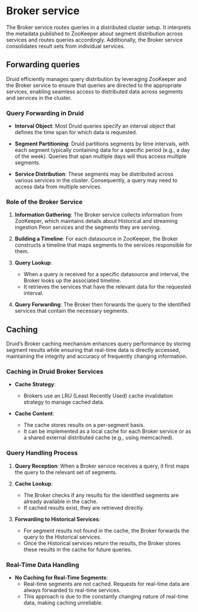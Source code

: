 # Broker service

The Broker service routes queries in a distributed cluster setup. It interprets the metadata published to ZooKeeper about segment distribution across services and routes queries accordingly. Additionally, the Broker service consolidates result sets from individual services.

## Forwarding queries


Druid efficiently manages query distribution by leveraging ZooKeeper and the Broker service to ensure that queries are directed to the appropriate services, enabling seamless access to distributed data across segments and services in the cluster.

### Query Forwarding in Druid

- **Interval Object**: Most Druid queries specify an interval object that defines the time span for which data is requested.

- **Segment Partitioning**: Druid partitions segments by time intervals, with each segment typically containing data for a specific period (e.g., a day of the week). Queries that span multiple days will thus access multiple segments.

- **Service Distribution**: These segments may be distributed across various services in the cluster. Consequently, a query may need to access data from multiple services.

### Role of the Broker Service

1. **Information Gathering**: The Broker service collects information from ZooKeeper, which maintains details about Historical and streaming ingestion Peon services and the segments they are serving.

2. **Building a Timeline**: For each datasource in ZooKeeper, the Broker constructs a timeline that maps segments to the services responsible for them.

3. **Query Lookup**:
   - When a query is received for a specific datasource and interval, the Broker looks up the associated timeline.
   - It retrieves the services that have the relevant data for the requested interval.

4. **Query Forwarding**: The Broker then forwards the query to the identified services that contain the necessary segments.

## Caching

Druid’s Broker caching mechanism enhances query performance by storing segment results while ensuring that real-time data is directly accessed, maintaining the integrity and accuracy of frequently changing information.

### Caching in Druid Broker Services

- **Cache Strategy**: 
  - Brokers use an LRU (Least Recently Used) cache invalidation strategy to manage cached data.

- **Cache Content**: 
  - The cache stores results on a per-segment basis.
  - It can be implemented as a local cache for each Broker service or as a shared external distributed cache (e.g., using memcached).

### Query Handling Process

1. **Query Reception**: When a Broker service receives a query, it first maps the query to the relevant set of segments.

2. **Cache Lookup**:
   - The Broker checks if any results for the identified segments are already available in the cache.
   - If cached results exist, they are retrieved directly.

3. **Forwarding to Historical Services**:
   - For segment results not found in the cache, the Broker forwards the query to the Historical services.
   - Once the Historical services return the results, the Broker stores these results in the cache for future queries.

### Real-Time Data Handling

- **No Caching for Real-Time Segments**: 
  - Real-time segments are not cached. Requests for real-time data are always forwarded to real-time services.
  - This approach is due to the constantly changing nature of real-time data, making caching unreliable.
